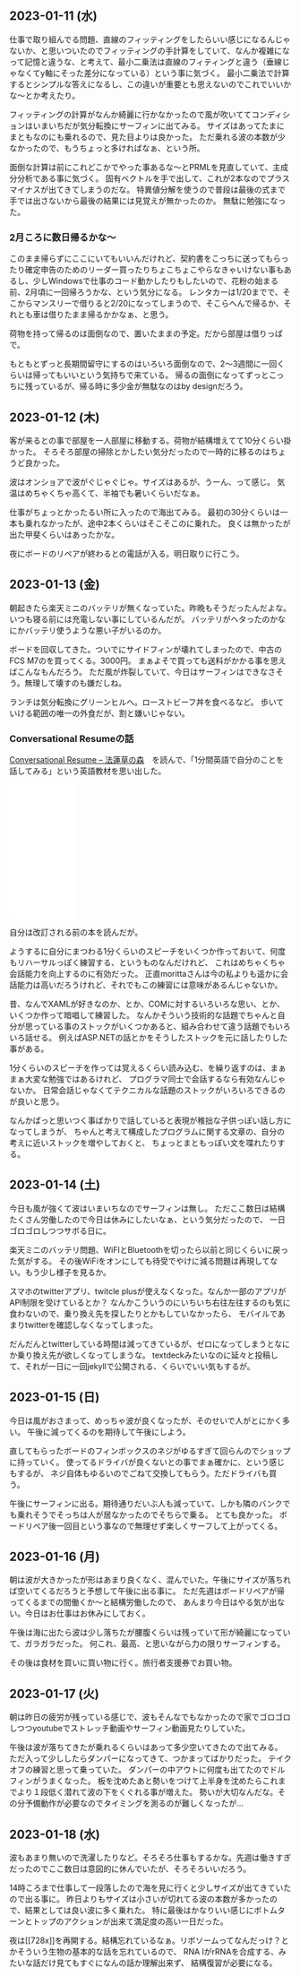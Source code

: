 ## 2023-01-11 (水)

仕事で取り組んでる問題、直線のフィッティングをしたらいい感じになるんじゃないか、と思いついたのでフィッティングの手計算をしていて、なんか複雑になって記憶と違うな、と考えて、最小二乗法は直線のフィティングと違う（垂線じゃなくてy軸にそった差分になっている）という事に気づく。
最小二乗法で計算するとシンプルな答えになるし、この違いが重要とも思えないのでこれでいいかな〜とか考えたり。

フィッティングの計算がなんか綺麗に行かなかったので風が吹いててコンディションはいまいちだが気分転換にサーフィンに出てみる。
サイズはあってたまにまともなのにも乗れるので、見た目よりは良かった。
ただ乗れる波の本数が少なかったので、もうちょっと多ければなぁ、という所。

面倒な計算は前にこれどこかでやった事あるな〜とPRMLを見直していて、主成分分析である事に気づく。
固有ベクトルを手で出して、これが2本なのでプラスマイナスが出てきてしまうのだな。
特異値分解を使うので普段は最後の式まで手では出さないから最後の結果には見覚えが無かったのか。
無駄に勉強になった。

### 2月ころに数日帰るかな〜

このまま帰らずにここにいてもいいんだけれど、契約書をこっちに送ってもらったり確定申告のためのリーダー買ったりちょこちょこやらなきゃいけない事もあるし、少しWindowsで仕事のコード動かしたりもしたいので、花粉の始まる前、2月頃に一回帰ろうかな、という気分になる。
レンタカーは1/20までで、そこからマンスリーで借りると2/20になってしまうので、そこらへんで帰るか、それとも車は借りたまま帰るかかなぁ、と思う。

荷物を持って帰るのは面倒なので、置いたままの予定。だから部屋は借りっぱで。

もともとずっと長期間留守にするのはいろいろ面倒なので、2〜3週間に一回くらいは帰ってもいいという気持ちで来ている。
帰るの面倒になってずっとこっちに残っているが、帰る時に多少金が無駄なのはby designだろう。

## 2023-01-12 (木)

客が来るとの事で部屋を一人部屋に移動する。荷物が結構増えてて10分くらい掛かった。
そろそろ部屋の掃除とかしたい気分だったので一時的に移るのはちょうど良かった。

波はオンショアで波がぐじゃぐじゃ。サイズはあるが、うーん、って感じ。
気温はめちゃくちゃ高くて、半袖でも暑いくらいだなぁ。

仕事がちょっとかったるい所に入ったので海出てみる。
最初の30分くらいは一本も乗れなかったが、途中2本くらいはそこそこのに乗れた。
良くは無かったが出た甲斐くらいはあったかな。

夜にボードのリペアが終わるとの電話が入る。明日取りに行こう。

## 2023-01-13 (金)

朝起きたら楽天ミニのバッテリが無くなっていた。昨晩もそうだったんだよな。いつも寝る前には充電しない事にしているんだが。
バッテリがヘタったのかなにかバッテリ使うような悪い子がいるのか。

ボードを回収してきた。ついでにサイドフィンが壊れてしまったので、中古のFCS M7のを買ってくる。3000円。
まぁよそで買っても送料がかかる事を思えばこんなもんだろう。
ただ風が炸裂していて、今日はサーフィンはできなさそう。無理して壊すのも嫌だしね。

ランチは気分転換にグリーンヒルへ。ローストビーフ丼を食べるなど。
歩いていける範囲の唯一の外食だが、割と嫌いじゃない。

### Conversational Resumeの話

[Conversational Resume – 法蓮草の森](https://records.dodgson.org/2023/01/13/conversational-resume/)　を読んで、「1分間英語で自分のことを話してみる」という英語教材を思い出した。

<iframe sandbox="allow-popups allow-scripts allow-modals allow-forms allow-same-origin" style="width:120px;height:240px;" marginwidth="0" marginheight="0" scrolling="no" frameborder="0" src="//rcm-fe.amazon-adsystem.com/e/cm?lt1=_blank&bc1=000000&IS2=1&bg1=FFFFFF&fc1=000000&lc1=0000FF&t=karino203-22&language=ja_JP&o=9&p=8&l=as4&m=amazon&f=ifr&ref=as_ss_li_til&asins=4046014563&linkId=ae52b0b1d5807691dd0097af37132fbe"></iframe>

自分は改訂される前の本を読んだが。

ようするに自分にまつわる1分くらいのスピーチをいくつか作っておいて、何度もリハーサルっぽく練習する、というものなんだけれど、
これはめちゃくちゃ会話能力を向上するのに有効だった。
正直morittaさんは今の私よりも遥かに会話能力は高いだろうけれど、それでもこの練習には意味があるんじゃないか。

昔、なんでXAMLが好きなのか、とか、COMに対するいろいろな思い、とか、いくつか作って暗唱して練習した。
なんかそういう技術的な話題でちゃんと自分が思っている事のストックがいくつかあると、組み合わせて違う話題でもいろいろ話せる。
例えばASP.NETの話とかをそうしたストックを元に話したりした事がある。

1分くらいのスピーチを作っては覚えるくらい読み込む、を繰り返すのは、まぁまぁ大変な勉強ではあるけれど、
プログラマ同士で会話するなら有効なんじゃないか。
日常会話じゃなくてテクニカルな話題のストックがいろいろできるのが良いと思う。

なんかぱっと思いつく事ばかりで話していると表現が稚拙な子供っぽい話し方になってしまうが、
ちゃんと考えて構成したプログラムに関する文章の、自分の考えに近いストックを増やしておくと、
ちょっとまともっぽい文を喋れたりする。

## 2023-01-14 (土)

今日も風が強くて波はいまいちなのでサーフィンは無し。
ただここ数日は結構たくさん労働したので今日は休みにしたいなぁ、という気分だったので、
一日ゴロゴロしつつサボる日に。

楽天ミニのバッテリ問題、WiFIとBluetoothを切ったら以前と同じくらいに戻った気がする。
その後WiFiをオンにしても待受でやけに減る問題は再現してない。もう少し様子を見るか。

スマホのtwitterアプリ、twitcle plusが使えなくなった。なんか一部のアプリがAPI制限を受けているとか？
なんかこういうのにいちいち右往左往するのも気に食わないので、乗り換え先を探したりとかもしていなかったら、
モバイルであまりtwitterを確認しなくなってしまった。

だんだんとtwitterしている時間は減ってきているが、ゼロになってしまうとなにか乗り換え先が欲しくなってしまうな。
textdeckみたいなのに延々と投稿して、それが一日に一回jekyllで公開される、くらいでいい気もするが。

## 2023-01-15 (日)

今日は風がおさまって、めっちゃ波が良くなったが、そのせいで人がとにかく多い。
午後に減ってくるのを期待して午後にしよう。

直してもらったボードのフィンボックスのネジがゆるすぎて回らんのでショップに持っていく。
使ってるドライバが良くないとの事でまぁ確かに、という感じもするが、
ネジ自体もゆるいのでごねて交換してもらう。ただドライバも買う。

午後にサーフィンに出る。期待通りだいぶ人も減っていて、しかも隣のバンクでも乗れそうでそっちは人が居なかったのでそちらで乗る。
とても良かった。
ボードリペア後一回目という事なので無理せず楽しくサーフして上がってくる。

## 2023-01-16 (月)

朝は波が大きかったが形はあまり良くなく、混んでいた。午後にサイズが落ちれば空いてくるだろうと予想して午後に出る事に。
ただ先週はボードリペアが帰ってくるまでの間働くか〜と結構労働したので、
あんまり今日はやる気が出ない。今日はお仕事はお休みにしておく。

午後は海に出たら波は少し落ちたが腰腹くらいは残っていて形が綺麗になっていて、ガラガラだった。
何これ、最高、と思いながら力の限りサーフィンする。

その後は食材を買いに買い物に行く。旅行者支援券でお買い物。

## 2023-01-17 (火)

朝は昨日の疲労が残っている感じで、波もそんなでもなかったので家でゴロゴロしつつyoutubeでストレッチ動画やサーフィン動画見たりしていた。

午後は波が落ちてきたが乗れるくらいはあって多少空いてきたので出てみる。
ただ入って少ししたらダンパーになってきて、つかまってばかりだった。
テイクオフの練習と思って乗っていた。
ダンパーの中アウトに何度も出てたのでドルフィンがうまくなった。
板を沈めたあと勢いをつけて上半身を沈めたらこれまでより１段低く潜れて波の下をくぐれる事が増えた。
勢いが大切なんだな。その分予備動作が必要なのでタイミングを測るのが難しくなったが…

## 2023-01-18 (水)

波もあまり無いので洗濯したりなど。そろそろ仕事もするかな。先週は働きすぎだったのでここ数日は意図的に休んでいたが、そろそろいいだろう。

14時ころまで仕事して一段落したので海を見に行くと少しサイズが出てきていたので出る事に。
昨日よりもサイズは小さいが切れてる波の本数が多かったので、結果としては良い波に多く乗れた。
特に最後はかなりいい感じにボトムターンとトップのアクションが出来て満足度の高い一日だった。

夜は[[728x]]を再開する。結構忘れているなぁ。リボソームってなんだっけ？とかそういう生物の基本的な話を忘れているので、
RNA IがrRNAを合成する、みたいな話だけ見てもすぐになんの話か理解出来ず、
結構復習が必要になる。